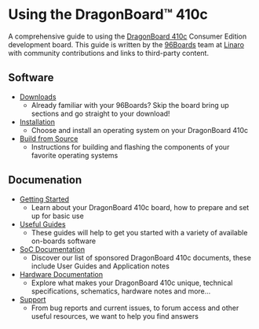 # Using the DragonBoard™ 410c

A comprehensive guide to using the [DragonBoard 410c](https://www.96boards.org/products/ce/dragonboard410c/) Consumer Edition development board. This guide is written by the [96Boards](https://www.96boards.org) team at [Linaro](http://www.linaro.org) with community contributions and links to third-party content.

## Software

- [Downloads](Downloads/README.md)
   - Already familiar with your 96Boards? Skip the board bring up sections and go straight to your download!
- [Installation](Installation/README.md)
   - Choose and install an operating system on your DragonBoard 410c
- [Build from Source](BuildSource/README.md)
   - Instructions for building and flashing the components of your favorite operating systems

## Documenation

- [Getting Started](GettingStarted/README.md)
   - Learn about your DragonBoard 410c board, how to prepare and set up for basic use
- [Useful Guides](Guides/README.md)
   - These guides will help to get you started with a variety of available on-boards software
- [SoC Documentation](SoCDocs/README.md)
   - Discover our list of sponsored DragonBoard 410c documents, these include User Guides and Application notes
- [Hardware Documentation](HardwareDocs/README.md)
   - Explore what makes your DragonBoard 410c unique, technical specifications, schematics, hardware notes and more...
- [Support](Troubleshooting/README.md)
   - From bug reports and current issues, to forum access and other useful resources, we want to help you find answers
